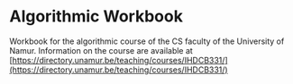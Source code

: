 # Algorithmic Workbook

Workbook for the algorithmic course of the CS faculty of the University of Namur. Information on the course are available at [https://directory.unamur.be/teaching/courses/IHDCB331/](https://directory.unamur.be/teaching/courses/IHDCB331/)
